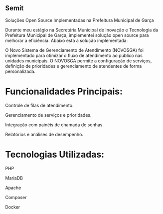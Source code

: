 ## Semit

Soluções Open Source Implementadas na Prefeitura Municipal de Garça

Durante meu estágio na Secretária Municipal de Inovação e Tecnologia da Prefeitura Municipal de Garça, implementei solução open source para melhorar a eficiência. Abaixo esta a solução implementada:

O Novo Sistema de Gerenciamento de Atendimento (NOVOSGA) foi implementado para otimizar o fluxo de atendimento ao público nas unidades municipais. O NOVOSGA permite a configuração de serviços, definição de prioridades e gerenciamento de atendentes de forma personalizada.

# Funcionalidades Principais:

Controle de filas de atendimento.

Gerenciamento de serviços e prioridades.

Integração com painéis de chamada de senhas.

Relatórios e análises de desempenho.

# Tecnologias Utilizadas:

PHP

MariaDB

Apache

Composer

Docker

